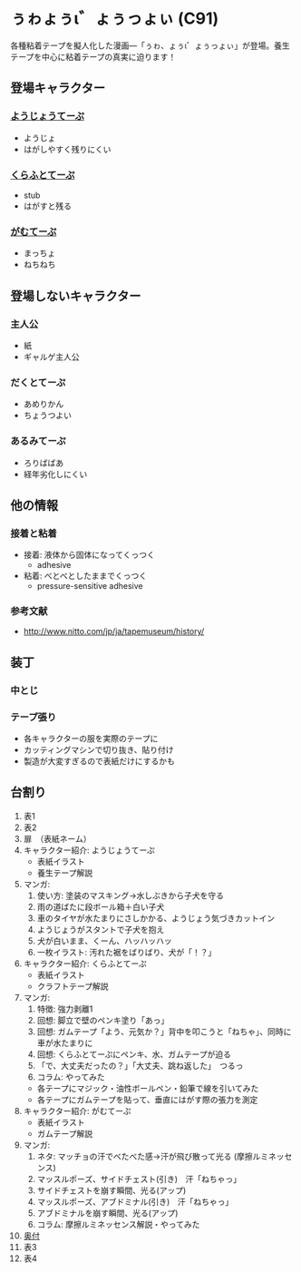 # ぅゎょぅι゛ょぅっょぃ (C91)

各種粘着テープを擬人化した漫画―「ぅゎ、ょぅι゛ょぅっょぃ」が登場。養生テープを中心に粘着テープの真実に迫ります！

## 登場キャラクター

### [ようじょうてーぷ](Characters/youjyou.md)

* ようじょ
* はがしやすく残りにくい

### [くらふとてーぷ](Characters/craft.md)

* stub
* はがすと残る

### [がむてーぷ](Characters/gum.md)

* まっちょ
* ねちねち

## 登場しないキャラクター

### 主人公

* 紙
* ギャルゲ主人公

### だくとてーぷ

* あめりかん
* ちょうつよい

### あるみてーぷ

* ろりばばあ
* 経年劣化しにくい

## 他の情報

### 接着と粘着

* 接着: 液体から固体になってくっつく
  * adhesive
* 粘着: べとべとしたままでくっつく
  * pressure-sensitive adhesive

### 参考文献

* http://www.nitto.com/jp/ja/tapemuseum/history/

## 装丁

### 中とじ

### テープ張り

* 各キャラクターの服を実際のテープに
* カッティングマシンで切り抜き、貼り付け
* 製造が大変すぎるので表紙だけにするかも

## 台割り
1. 表1
2. 表2
3. 扉　（表紙ネーム）
4. キャラクター紹介: ようじょうてーぷ
    * 表紙イラスト
    * 養生テープ解説
5. マンガ: 
    1. 使い方: 塗装のマスキング→水しぶきから子犬を守る
      1. 雨の道ばたに段ボール箱＋白い子犬
      2. 車のタイヤが水たまりにさしかかる、ようじょう気づきカットイン
      3. ようじょうがスタントで子犬を抱え
      4. 犬が白いまま、くーん、ハッハッハッ
    2. 一枚イラスト: 汚れた裾をばりばり、犬が「！？」
6. キャラクター紹介: くらふとてーぷ
    * 表紙イラスト
    * クラフトテープ解説
7. マンガ: 
    1. 特徴: 強力剥離1
      1. 回想: 脚立で壁のペンキ塗り「あっ」
      2. 回想: ガムテープ「よう、元気か？」背中を叩こうと「ねちゃ」、同時に車が水たまりに
      3. 回想: くらふとてーぷにペンキ、水、ガムテープが迫る
      4. 「で、大丈夫だったの？」「大丈夫、跳ね返した」　つるっ
    2. コラム: やってみた
      * 各テープにマジック・油性ボールペン・鉛筆で線を引いてみた
      * 各テープにガムテープを貼って、垂直にはがす際の張力を測定
8. キャラクター紹介: がむてーぷ
    * 表紙イラスト
    * ガムテープ解説
9. マンガ: 
    1. ネタ: マッチョの汗でべたべた感→汗が飛び散って光る (摩擦ルミネッセンス)
      1. マッスルポーズ、サイドチェスト(引き)　汗「ねちゃっ」
      2. サイドチェストを崩す瞬間、光る(アップ)
      3. マッスルポーズ、アブドミナル(引き)　汗「ねちゃっ」
      4. アブドミナルを崩す瞬間、光る(アップ)
    2. コラム: 摩擦ルミネッセンス解説・やってみた
10. [奥付](Text/Atogaki.md)
11. 表3
12. 表4

